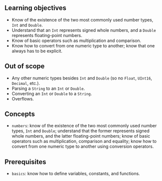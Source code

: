 ## Learning objectives

- Know of the existence of the two most commonly used number types, `Int` and `Double`.
- Understand that an `Int` represents signed whole numbers, and a `Double` represents floating-point numbers.
- Know of basic operators such as multiplication and comparison.
- Know how to convert from one numeric type to another; know that one always has to be explicit.

## Out of scope

- Any other numeric types besides `Int` and `Double` (so no `Float`, `UInt16`, `Decimal`, etc.).
- Parsing a `String` to an `Int` or `Double`.
- Converting an `Int` or `Double` to a `String`.
- Overflows.

## Concepts

- `numbers`: know of the existence of the two most commonly used number types, `Int` and `Double`; understand that the former represents signed whole numbers, and the latter floating-point numbers; know of basic operators such as multiplication, comparison and equality; know how to convert from one numeric type to another using conversion operators.

## Prerequisites

- `basics`: know how to define variables, constants, and functions.
